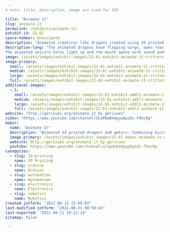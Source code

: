 ```yaml
---
# note: title, description, image are used for SEO

title: "Animate it"
slug: animate-it
permalink: /exhibits/animate-it/
exhibit-id: 22-61
space-number: Unassigned
description: "Animated creatures like dragons created using 3d printed parts, microprocrocessors and crafted body."
description-long: "The animated dragons have flapping wings, open roaring mouths, glowing eyes, moving claws and swinging tails with motion activation.  The animated dogs and cats open their mouths with sound and having wagging tails and tapping claws. The animated alligators open their mouths with sound and having swinging tails.
The animated unicorn horns light up and the mouth opens with sound and the tail swings side to side. The animated flamingo flaps its wings and wags its tail and moves it head side to side with sound. The x wing fighter can be driven around and its wings open and close.  The dinosaurs eyes glows and their mouths open and they roar. The xwing fighter costume pack has a chest piece with flashing lights."
image: /assets/images/exhibit-images/22-61-exhibit-animate-it-critters1-large.jpg
image-primary: 
  small: /assets/images/exhibit-images/22-61-exhibit-animate-it-critters1-small.jpg
  medium: /assets/images/exhibit-images/22-61-exhibit-animate-it-critters1-medium.jpg
  large: /assets/images/exhibit-images/22-61-exhibit-animate-it-critters1-large.jpg
  full: /assets/images/exhibit-images/22-61-exhibit-animate-it-critters1-full.jpg
additional-images: 
  - 1:
    small: /assets/images/exhibit-images/22-61-exhibit-addl1-animate-it-44-animate-it-8112815-std-7360-small.jpg
    medium: /assets/images/exhibit-images/22-61-exhibit-addl1-animate-it-44-animate-it-8112815-std-7360-medium.jpg
    large: /assets/images/exhibit-images/22-61-exhibit-addl1-animate-it-44-animate-it-8112815-std-7360-large.jpg
    full: /assets/images/exhibit-images/22-61-exhibit-addl1-animate-it-44-animate-it-8112815-std-7360-full.jpg
website: "http://gerisues.org/animate_it_by_gerisues"
video: "https://www.youtube.com/channel/UCoPDmB44pyp6pzDc-F9Uc8g"
maker: 
  name: "Animate It"
  description: "Animated 3d printed dragons and gators. Combining microprocessors, 3d printed parts, and crafted bodies to animate robotic creatures. These robotic creatures have been also used to make animated cakes."
  image-primary: /assets/images/exhibit-images/22-61-maker-animate-it-animate-it-8112815-std-medium.jpg
  website: http://gerisues.org/animate_it_by_gerisues
  youtube: https://www.youtube.com/channel/ucopdmb44pyp6pzdc-f9uc8g
categories: 
  - slug: 3d-printing
    name: 3D Printing
  - slug: arduino
    name: Arduino
  - slug: automation
    name: Automation
  - slug: electronics
    name: Electronics
  - slug: robotics
    name: Robotics
created-jotform: "2022-08-13 15:06:02"
last-modified-jotform: "2022-08-21 08:50:24"
last-exported: "2022-08-21 10:12:14"
sitemap: false

---
```

